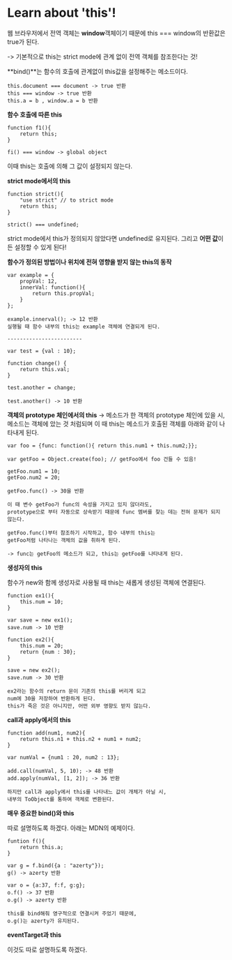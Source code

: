 <h1>Learn about 'this'!</h1>

웹 브라우저에서 전역 객체는 **window**객체이기 때문에
this === window의 반환값은 true가 된다.

-> 기본적으로 this는 strict mode에 관계 없이 전역 객체를 참조한다는 것!

**bind()**는 함수의 호출에 관계없이 this값을 설정해주는 메소드이다.


    this.document === document -> true 반환
    this === window -> true 반환
    this.a = b , window.a = b 반환


**함수 호출에 따른 this**

    function f1(){
        return this;
    }

    fi() === window -> global object
이때 this는 호출에 의해 그 값이 설정되지 않는다.


**strict mode에서의 this**

    function strict(){
        "use strict" // to strict mode
        return this;
    }

    strict() === undefined;

strict mode에서 this가 정의되지 않았다면 undefined로 유지된다. 그리고 **어떤 값**이든 설정할 수 있게 된다!


**함수가 정의된 방법이나 위치에 전혀 영향을 받지 않는 this의 동작**

    var example = {
        propVal: 12,
        innerVal: function(){
            return this.propVal;
        }
    };

    example.innerval(); -> 12 반환
    실행될 때 함수 내부의 this는 example 객체에 연결되게 된다.

    ------------------------

    var test = {val : 10};

    function change() {
        return this.val;
    }

    test.another = change;

    test.another() -> 10 반환


**객체의 prototype 체인에서의 this**
-> 메소드가 한 객체의 prototype 체인에 있을 시, 메소드는
객체에 았는 것 처럼되며 이 때 this는 메소드가 호출된 객체를 아래와 같이 나타내게 된다.

    var foo = {func: function(){ return this.num1 + this.num2;}};
    
    var getFoo = Object.create(foo); // getFoo에서 foo 건들 수 있음!

    getFoo.num1 = 10;
    getFoo.num2 = 20;

    getFoo.func() -> 30을 반환

    이 때 변수 getFoo가 func의 속성을 가지고 있지 않더라도,
    prototype으로 부터 자동으로 상속받기 때문에 func 멤버를 찾는 데는 전혀 문제가 되지 않는다.

    getFoo.func()부터 참조하기 시작하고, 함수 내부의 this는
    getFoo처럼 나타나는 객체의 값을 취하게 된다.

    -> func는 getFoo의 메소드가 되고, this는 getFoo를 나타내게 된다.


**생성자의 this**

함수가 new와 함께 생성자로 사용될 때 this는 새롭게 생성된 객체에 연결된다.

    function ex1(){
        this.num = 10;
    }

    var save = new ex1();
    save.num -> 10 반환

    function ex2(){
        this.num = 20;
        return {num : 30};
    }

    save = new ex2();
    save.num -> 30 반환

    ex2라는 함수의 return 문이 기존의 this를 버리게 되고
    num에 30을 저장하여 반환하게 된다.
    this가 죽은 것은 아니지만, 어떤 외부 영향도 받지 않는다.


**call과 apply에서의 this**

    function add(num1, num2){
        return this.n1 + this.n2 + num1 + num2;
    }

    var numVal = {num1 : 20, num2 : 13};

    add.call(numVal, 5, 10); -> 48 반환
    add.apply(numVal, [1, 2]); -> 36 반환

    하지만 call과 apply에서 this를 나타내느 값이 개체가 아닐 시,
    내부의 ToObject를 통하여 객체로 변환된다.


**매우 중요한 bind()와 this**

따로 설명하도록 하겠다. 아래는 MDN의 예제이다.

    funtion f(){
        return this.a;
    }

    var g = f.bind({a : "azerty"});
    g() -> azerty 반환

    var o = {a:37, f:f, g:g};
    o.f() -> 37 반환
    o.g() -> azerty 반환

    this를 bind해줘 영구적으로 연결시켜 주었기 때문에,
    o.g()는 azerty가 유지된다.


**eventTarget과 this**

이것도 따로 설명하도록 하겠다.

